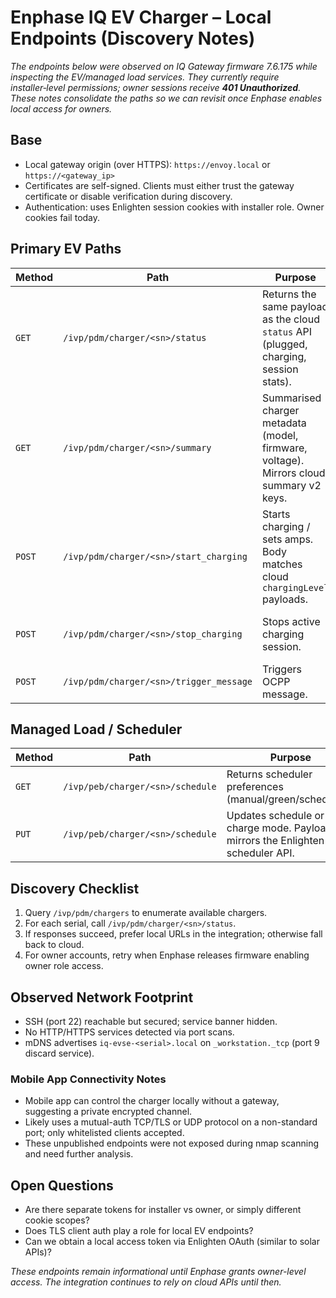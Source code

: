 # Enphase IQ EV Charger – Local Endpoints (Discovery Notes)

_The endpoints below were observed on IQ Gateway firmware 7.6.175 while inspecting the EV/managed load services. They currently require installer‑level permissions; owner sessions receive **401 Unauthorized**. These notes consolidate the paths so we can revisit once Enphase enables local access for owners._

## Base
- Local gateway origin (over HTTPS): `https://envoy.local` or `https://<gateway_ip>`
- Certificates are self-signed. Clients must either trust the gateway certificate or disable verification during discovery.
- Authentication: uses Enlighten session cookies with installer role. Owner cookies fail today.

## Primary EV Paths
| Method | Path | Purpose | Notes |
| --- | --- | --- | --- |
| `GET` | `/ivp/pdm/charger/<sn>/status` | Returns the same payload as the cloud `status` API (plugged, charging, session stats). | 401 for owner tokens; expected JSON when installer token present. |
| `GET` | `/ivp/pdm/charger/<sn>/summary` | Summarised charger metadata (model, firmware, voltage). Mirrors cloud summary v2 keys. | Observed via mobile app logs when using installer credentials. |
| `POST` | `/ivp/pdm/charger/<sn>/start_charging` | Starts charging / sets amps. Body matches cloud `chargingLevel` payloads. | Requires installer role; responds with `status: accepted` on success. |
| `POST` | `/ivp/pdm/charger/<sn>/stop_charging` | Stops active charging session. | Same semantics as cloud stop endpoint. |
| `POST` | `/ivp/pdm/charger/<sn>/trigger_message` | Triggers OCPP message. | Mirrors cloud implementation. |

## Managed Load / Scheduler
| Method | Path | Purpose |
| --- | --- | --- |
| `GET` | `/ivp/peb/charger/<sn>/schedule` | Returns scheduler preferences (manual/green/scheduled). |
| `PUT` | `/ivp/peb/charger/<sn>/schedule` | Updates schedule or charge mode. Payload mirrors the Enlighten scheduler API. |

## Discovery Checklist
1. Query `/ivp/pdm/chargers` to enumerate available chargers.
2. For each serial, call `/ivp/pdm/charger/<sn>/status`.
3. If responses succeed, prefer local URLs in the integration; otherwise fall back to cloud.
4. For owner accounts, retry when Enphase releases firmware enabling owner role access.


## Observed Network Footprint
- SSH (port 22) reachable but secured; service banner hidden.
- No HTTP/HTTPS services detected via port scans.
- mDNS advertises `iq-evse-<serial>.local` on `_workstation._tcp` (port 9 discard service).

### Mobile App Connectivity Notes
- Mobile app can control the charger locally without a gateway, suggesting a private encrypted channel.
- Likely uses a mutual-auth TCP/TLS or UDP protocol on a non-standard port; only whitelisted clients accepted.
- These unpublished endpoints were not exposed during nmap scanning and need further analysis.
## Open Questions
- Are there separate tokens for installer vs owner, or simply different cookie scopes?
- Does TLS client auth play a role for local EV endpoints?
- Can we obtain a local access token via Enlighten OAuth (similar to solar APIs)?

_These endpoints remain informational until Enphase grants owner-level access. The integration continues to rely on cloud APIs until then._
